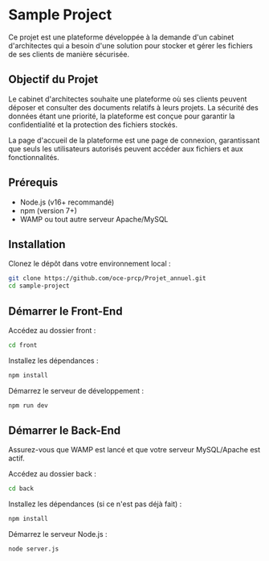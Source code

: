 # Sample Project

Ce projet est une plateforme développée à la demande d'un cabinet d'architectes qui a besoin d'une solution pour stocker et gérer les fichiers de ses clients de manière sécurisée.

## Objectif du Projet

Le cabinet d'architectes souhaite une plateforme où ses clients peuvent déposer et consulter des documents relatifs à leurs projets. La sécurité des données étant une priorité, la plateforme est conçue pour garantir la confidentialité et la protection des fichiers stockés.

La page d'accueil de la plateforme est une page de connexion, garantissant que seuls les utilisateurs autorisés peuvent accéder aux fichiers et aux fonctionnalités.
## Prérequis

- Node.js (v16+ recommandé)
- npm (version 7+)
- WAMP ou tout autre serveur Apache/MySQL

## Installation

Clonez le dépôt dans votre environnement local :

```bash
git clone https://github.com/oce-prcp/Projet_annuel.git
cd sample-project
```

## Démarrer le Front-End
Accédez au dossier front :

```bash
cd front
```

Installez les dépendances :

```bash
npm install
```

Démarrez le serveur de développement :

```bash
npm run dev
```

## Démarrer le Back-End
Assurez-vous que WAMP est lancé et que votre serveur MySQL/Apache est actif.

Accédez au dossier back :

```bash
cd back
```
Installez les dépendances (si ce n'est pas déjà fait) :

```bash
npm install
```
Démarrez le serveur Node.js :

```bash
node server.js
